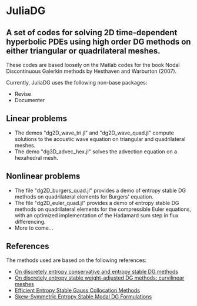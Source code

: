 # JuliaDG
## A set of codes for solving 2D time-dependent hyperbolic PDEs using high order DG methods on either triangular or quadrilateral meshes.

These codes are based loosely on the Matlab codes for the book Nodal Discontinuous Galerkin methods by Hesthaven and Warburton (2007).

Currently, JuliaDG uses the following non-base packages:
- Revise
- Documenter

## Linear problems
- The demos "dg2D_wave_tri.jl" and "dg2D_wave_quad.jl" compute solutions to the acoustic wave equation on triangular and quadrilateral meshes.
- The demo "dg3D_advec_hex.jl" solves the advection equation on a hexahedral mesh.

## Nonlinear problems
- The file "dg2D_burgers_quad.jl" provides a demo of entropy stable DG methods on quadrilateral elements for Burgers' equation.
- The file "dg2D_euler_quad.jl" provides a demo of entropy stable DG methods on quadrilateral elements for the compressible Euler equations, with an optimized implementation of the Hadamard sum step in flux differencing.
- More to come...

## References
The methods used are based on the following references:
- [On discretely entropy conservative and entropy stable DG methods
](https://doi.org/10.1016/j.jcp.2018.02.033)
- [On discretely entropy stable weight-adjusted DG methods: curvilinear meshes](https://doi.org/10.1016/j.jcp.2018.11.010)
- [Efficient Entropy Stable Gauss Collocation Methods](https://doi.org/10.1137/18M1209234)
- [Skew-Symmetric Entropy Stable Modal DG Formulations](https://doi.org/10.1007/s10915-019-01026-w)

<!-- using Pkg
Pkg.add("Revise")
Pkg.add("Plots")
Pkg.add("PyPlot")
Pkg.add("SpecialFunctions")
Pkg.add("Documenter")

?[Module/Function name] for documentation -->
